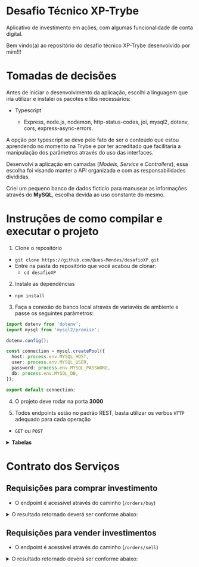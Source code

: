 # Desafio Técnico XP-Trybe

Aplicativo de investimento em ações, com algumas funcionalidade de conta digital.

Bem vindo(a) ao repositório do desafio técnico XP-Trybe desenvolvido por mim!!!

# Tomadas de decisões

Antes de iniciar o desenvolvimento da aplicação, escolhi a linguagem que iria utilizar e instalei os pacotes e libs necessários: 

- Typescript
  
  - Express, node.js, nodemon, http-status-codes, joi, mysql2, dotenv, cors, express-async-errors.

A opção por typescript se deve pelo fato de ser o conteúdo que estou aprendendo no momento na Trybe e por ter acreditado que facilitaria a manipulação dos parâmetros através do uso das interfaces.

Desenvolvi a aplicação em camadas (_Models_, _Service_ e _Controllers_), essa escolha foi visando manter a API organizada e com as responsabilidades divididas.

Criei um pequeno banco de dados ficticio para manusear as informações através do **MySQL**, escolha devida ao uso constante do mesmo.


# Instruções de como compilar e executar o projeto

1. Clone o repositório

- `git clone https://github.com/Ques-Mendes/desafioXP.git`
- Entre na pasta do repositório que você acabou de clonar:
  - `cd desafioXP`

2. Instale as dependências

  - `npm install`

3. Faça a conexão do banco local através de variavéis de ambiente e passe os seguintes parâmetros:

  ```typescript
  import dotenv from 'dotenv';
  import mysql from 'mysql2/promise';

  dotenv.config();

  const connection = mysql.createPool({
    host: process.env.MYSQL_HOST,
    user: process.env.MYSQL_USER,
    password: process.env.MYSQL_PASSWORD,
    db: process.env.MYSQL_DB,
  }); 

  export default connection;
  ```

4. O projeto deve rodar na porta **3000** 

5. Todos endpoints estão no padrão REST, basta utilizar os verbos `HTTP` adequado para cada operação

  - `GET` ou `POST`

<details>
  <summary><strong>Tabelas</strong></summary><br />

  O banco (ficticio) possui três tabelas : pessoa usuária(Users), ações(Stocks) e ordens(Orders).

  ```sql
  DROP SCHEMA IF EXISTS Investments;
CREATE SCHEMA IF NOT EXISTS Investments;

USE Investments;

CREATE TABLE Users (
  id INTEGER AUTO_INCREMENT PRIMARY KEY NOT NULL,
  email TEXT NOT NULL,
  password TEXT NOT NULL,
  balance DECIMAL(6,2) NOT NULL
);

CREATE TABLE Stocks (
  id INTEGER AUTO_INCREMENT PRIMARY KEY NOT NULL,
  quantity INTEGER,
  cost DECIMAL(5, 2) NOT NULL
);

CREATE TABLE Orders (
  id INTEGER AUTO_INCREMENT PRIMARY KEY NOT NULL,
  userId INTEGER,
  stocksId INTEGER,
  quantity INTEGER,
  FOREIGN KEY (userId) REFERENCES Users (id),
  FOREIGN KEY (stocksId) REFERENCES Stocks (id)
);

SET SQL_SAFE_UPDATES = 0;

INSERT INTO
  Users (email, password, balance)
VALUES
  ("xpto@gml.com", "12345X", 500.00);
  
INSERT INTO
  Users (email, password, balance)
VALUES
  ("user1@gmail.com", "diamond", 500.00);

INSERT INTO
  Users (email, password, balance)
VALUES
  ("user2@gmail.com", "gold123", 500.00);
  
INSERT INTO
  Stocks (quantity, cost)
VALUES
  (100, 350.00);

INSERT INTO
  Stocks (quantity, cost)
VALUES
  (100, 350.00);

INSERT INTO
  Stocks (quantity, cost)
VALUES
  (100, 350.00);
  
INSERT INTO
  Orders (userId, stocksId, quantity)
VALUES
  (1, 3, 10);

INSERT INTO
  Orders (userId, stocksId, quantity)
VALUES
  (3, 2, 20);
  
INSERT INTO
  Orders (userId, stocksId, quantity)
VALUES
  (2, 1, 30);
```

</details>

# Contrato dos Serviços

## Requisições para comprar investimento

- O endpoint é acessível através do caminho (`/orders/buy`)

<details>
<summary>O resultado retornado deverá ser conforme abaixo:</summary>

<br>

  - Caso os dados sejam enviados corretamente:
  - _status http_ `201`
```json
{
  "userId": 1,
  "stocksId": 3,
  "quantity": 10,
  "message": "Successfully done"
}
```

  - Caso a quantidade a ser comprada seja maior que a quantidade disponível na corretora:
  - _status http_  `400`
```json
{
  "message": "Insufficient avaiable stock to buy!"
}

```

</details>

## Requisições para vender investimentos

- O endpoint é acessível através do caminho (`/orders/sell`)

<details>
<summary>O resultado retornado deverá ser conforme abaixo:</summary>

<br>
  
  - Caso os dados sejam enviados corretamente:
  - _status http_ `200`
```json
{
  "userId": 1,
  "stocksId": 3,
  "quantity": 10,
  "message": "Successfully sold"
}
  
```
  
  - Caso a quantidade de ativo a ser vendida seja maior que a quantidade disponível na carteira:
  - _status http_  `400`
```json 
{
  "message": "You have insufficient stock to sell!"
}
  
```
  
<br>
  
## Requisições feita por cliente
  
  - O endpoint é acessível através do caminho (`/user/orders/:id`)

<details>
<summary>O resultado retornado deverá ser conforme abaixo:</summary>

<br>
  
  - _status http_ `200`
```json
 [
  {
    "userId": 2,
    "stocksId": 1,
    "quantity": 10,
    "cost": "350.00"
  }
]
```
 <br>
  
  ## Requisições feitas por ativos
  
  - O endpoint é acessível através do caminho (`/stocks/:id`)

<details>
<summary>O resultado retornado deverá ser conforme abaixo:</summary>

<br>
  
  - _status http_ `200`
```json
  {
    "id": 2,
    "quantity": 100,
    "cost": "350.00"
  }
```
  <br>
  
  
  ## Requisição para depósito em conta
  
   - O endpoint é acessível através do caminho (`/account/deposit`)
  
<details>
<summary>O resultado retornado deverá ser conforme abaixo:</summary>

<br>
  
  - _status http_ `200`
  
  
  - Caso a quantidade a ser depositada seja negativa ou igual a zero:
  - _status http_  `400`
```json
{
  "message": "Invalid value!"
} 
```
  
  <br>
  
  ## Requisição para saque da conta
  
  - O endpoint é acessível através do caminho (`/account/withdraw`)
  
<details>
<summary>O resultado retornado deverá ser conforme abaixo:</summary>

<br>
  
  - _status http_ `200`
  
  
  - Caso a quantidade a ser sacada seja negativa ou igual a zero:
  - _status http_  `400`
```json
{
  "message": "Invalid value!"
} 
```

  - Caso a quantidade a ser sacada seja maior que o saldo em conta:
  - _status http_  `400`
```json
{
  "message": "You have insufficient balance to withdraw from!"
}
```
  
  <br>
  
  

